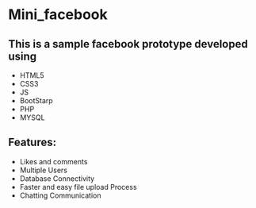 # Mini_facebook 
<h2>This is a sample facebook prototype developed using</h2>
<ul>
  <li>HTML5</li>
  <li>CSS3</li>
  <li>JS</li>
  <li>BootStarp</li>
  <li>PHP</li>
  <li>MYSQL</li>
</ul>

<h2>Features:</h2>
<ul>
<li>Likes and comments</li>
<li>Multiple Users</li>
<li>Database Connectivity</li>
<li>Faster and easy file upload Process</li>
<li>Chatting Communication</li>
</ul>
